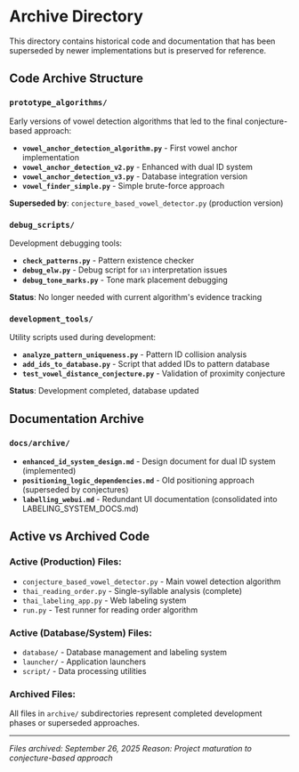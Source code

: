# Archive Directory

This directory contains historical code and documentation that has been superseded by newer implementations but is preserved for reference.

## Code Archive Structure

### `prototype_algorithms/`
Early versions of vowel detection algorithms that led to the final conjecture-based approach:

- **`vowel_anchor_detection_algorithm.py`** - First vowel anchor implementation
- **`vowel_anchor_detection_v2.py`** - Enhanced with dual ID system
- **`vowel_anchor_detection_v3.py`** - Database integration version
- **`vowel_finder_simple.py`** - Simple brute-force approach

**Superseded by**: `conjecture_based_vowel_detector.py` (production version)

### `debug_scripts/`
Development debugging tools:

- **`check_patterns.py`** - Pattern existence checker
- **`debug_elw.py`** - Debug script for เลว interpretation issues
- **`debug_tone_marks.py`** - Tone mark placement debugging

**Status**: No longer needed with current algorithm's evidence tracking

### `development_tools/`
Utility scripts used during development:

- **`analyze_pattern_uniqueness.py`** - Pattern ID collision analysis
- **`add_ids_to_database.py`** - Script that added IDs to pattern database
- **`test_vowel_distance_conjecture.py`** - Validation of proximity conjecture

**Status**: Development completed, database updated

## Documentation Archive

### `docs/archive/`

- **`enhanced_id_system_design.md`** - Design document for dual ID system (implemented)
- **`positioning_logic_dependencies.md`** - Old positioning approach (superseded by conjectures)
- **`labelling_webui.md`** - Redundant UI documentation (consolidated into LABELING_SYSTEM_DOCS.md)

## Active vs Archived Code

### Active (Production) Files:
- `conjecture_based_vowel_detector.py` - Main vowel detection algorithm
- `thai_reading_order.py` - Single-syllable analysis (complete)
- `thai_labeling_app.py` - Web labeling system
- `run.py` - Test runner for reading order algorithm

### Active (Database/System) Files:
- `database/` - Database management and labeling system
- `launcher/` - Application launchers
- `script/` - Data processing utilities

### Archived Files:
All files in `archive/` subdirectories represent completed development phases or superseded approaches.

---

*Files archived: September 26, 2025*
*Reason: Project maturation to conjecture-based approach*